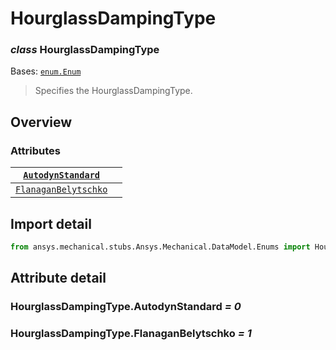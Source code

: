 <a id="hourglassdampingtype"></a>

# HourglassDampingType

<a id="HourglassDampingType"></a>

### *class* HourglassDampingType

Bases: [`enum.Enum`](https://docs.python.org/3/library/enum.html#enum.Enum)

> Specifies the HourglassDampingType.

> <!-- !! processed by numpydoc !! -->

<a id="overview"></a>

## Overview

### Attributes

| [`AutodynStandard`](#HourglassDampingType.AutodynStandard)       |    |
|------------------------------------------------------------------|----|
| [`FlanaganBelytschko`](#HourglassDampingType.FlanaganBelytschko) |    |

<a id="import-detail"></a>

## Import detail

```python
from ansys.mechanical.stubs.Ansys.Mechanical.DataModel.Enums import HourglassDampingType
```

<a id="attribute-detail"></a>

## Attribute detail

<a id="HourglassDampingType.AutodynStandard"></a>

### HourglassDampingType.AutodynStandard *= 0*

<a id="HourglassDampingType.FlanaganBelytschko"></a>

### HourglassDampingType.FlanaganBelytschko *= 1*
